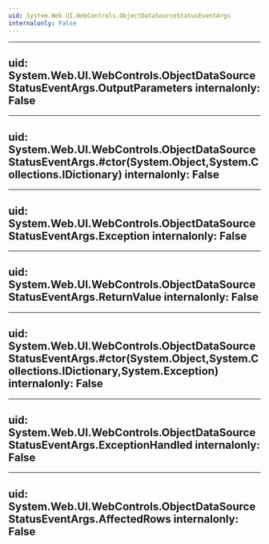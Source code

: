 ```yaml
---
uid: System.Web.UI.WebControls.ObjectDataSourceStatusEventArgs
internalonly: False
---
```


---
uid: System.Web.UI.WebControls.ObjectDataSourceStatusEventArgs.OutputParameters
internalonly: False
---

---
uid: System.Web.UI.WebControls.ObjectDataSourceStatusEventArgs.#ctor(System.Object,System.Collections.IDictionary)
internalonly: False
---

---
uid: System.Web.UI.WebControls.ObjectDataSourceStatusEventArgs.Exception
internalonly: False
---

---
uid: System.Web.UI.WebControls.ObjectDataSourceStatusEventArgs.ReturnValue
internalonly: False
---

---
uid: System.Web.UI.WebControls.ObjectDataSourceStatusEventArgs.#ctor(System.Object,System.Collections.IDictionary,System.Exception)
internalonly: False
---

---
uid: System.Web.UI.WebControls.ObjectDataSourceStatusEventArgs.ExceptionHandled
internalonly: False
---

---
uid: System.Web.UI.WebControls.ObjectDataSourceStatusEventArgs.AffectedRows
internalonly: False
---
